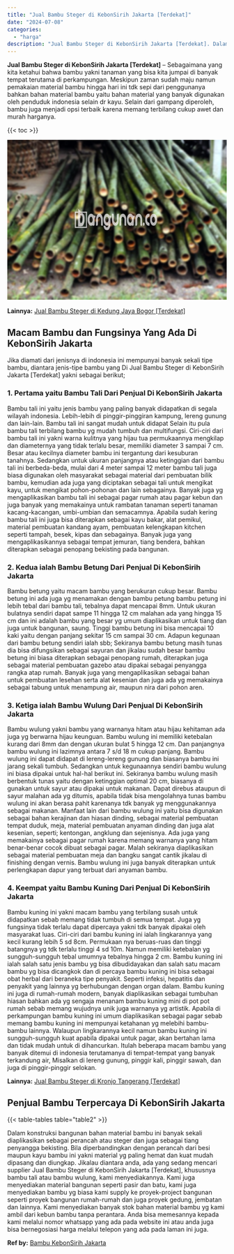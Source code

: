 ```yaml
---
title: "Jual Bambu Steger di KebonSirih Jakarta [Terdekat]"
date: "2024-07-08"
categories: 
  - "harga"
description: "Jual Bambu Steger di KebonSirih Jakarta [Terdekat]. Dalam konstruksi bangunan bahan material bambu ini banyak sekali diaplikasikan sebagai perancah atau steg..."
---
```


**Jual Bambu Steger di KebonSirih Jakarta \[Terdekat\]** – Sebagaimana yang kita ketahui bahwa bambu yakni tanaman yang bisa kita jumpai di banyak tempat terutama di perkampungan. Meskipun zaman sudah maju namun pemakaian material bambu hingga hari ini tdk sepi dari penggunanya bahkan bahan material bambu yaitu bahan material yang banyak digunakan oleh penduduk indonesia selain dr kayu. Selain dari gampang diperoleh, bambu juga menjadi opsi terbaik karena memang terbilang cukup awet dan murah harganya.

{{< toc >}}

![Jual Bambu Steger di KebonSirih Jakarta [Terdekat]](/images/jual-bambu-tali-09.png)

**Lainnya:** [Jual Bambu Steger di Kedung Jaya Bogor \[Terdekat\]](https://bambu.bangunan.co/jual-bambu-steger-di-kedung-jaya-bogor-terdekat/)

## Macam Bambu dan Fungsinya Yang Ada Di KebonSirih Jakarta

Jika diamati dari jenisnya di indonesia ini mempunyai banyak sekali tipe bambu, diantara jenis-tipe bambu yang Di Jual Bambu Steger di KebonSirih Jakarta \[Terdekat\] yakni sebagai berikut;

### 1\. Pertama yaitu Bambu Tali Dari Penjual Di KebonSirih Jakarta

Bambu tali ini yaitu jenis bambu yang paling banyak didapatkan di segala wilayah indonesia. Lebih-lebih di pinggir-pinggiran kampung, lereng gunung dan lain-lain. Bambu tali ini sangat mudah untuk didapat Selain itu pula bambu tali terbilang bambu yg mudah tumbuh dan multifungsi. Ciri-ciri dari bambu tali ini yakni warna kulitnya yang hijau tua permukaannya mengkilap dan diameternya yang tidak terlalu besar, memiliki diameter 3 sampai 7 cm. Besar atau kecilnya diameter bambu ini tergantung dari kesuburan tanahnya. Sedangkan untuk ukuran panjangnya atau ketinggian dari bambu tali ini berbeda-beda, mulai dari 4 meter sampai 12 meter bambu tali juga biasa digunakan oleh masyarakat sebagai material dari pembuatan bilik bambu, kemudian ada juga yang diciptakan sebagai tali untuk mengikat kayu, untuk mengikat pohon-pohonan dan lain sebagainya. Banyak juga yg mengaplikasikan bambu tali ini sebagai pagar rumah atau pagar kebun dan juga banyak yang memakainya untuk rambatan tanaman seperti tanaman kacang-kacangan, umbi-umbian dan semacamnya. Apabila sudah kering bambu tali ini juga bisa diterapkan sebagai kayu bakar, alat pemikul, material pembuatan kandang ayam, pembuatan kelengkapan kitchen seperti tampah, besek, kipas dan sebagainya. Banyak juga yang mengaplikasikannya sebagai tempat jemuran, tiang bendera, bahkan diterapkan sebagai penopang bekisting pada bangunan.

### 2\. Kedua ialah Bambu Betung Dari Penjual Di KebonSirih Jakarta

Bambu betung yaitu macam bambu yang berukuran cukup besar. Bambu betung ini ada juga yg menamakan dengan bambu petung bambu petung ini lebih tebal dari bambu tali, tebalnya dapat mencapai 8mm. Untuk ukuran bulatnya sendiri dapat sampe 11 hingga 12 cm malahan ada yang hingga 15 cm dan ini adalah bambu yang besar yg umum diaplikasikan untuk tiang dan juga untuk bangunan, saung. Tinggi bambu betung ini bisa mencapai 10 kaki yaitu dengan panjang sekitar 15 cm sampai 30 cm. Adapun kegunaan dari bambu betung sendiri ialah sbb; Sekiranya bambu betung masih tunas dia bisa difungsikan sebagai sayuran dan jikalau sudah besar bambu betung ini biasa diterapkan sebagai penopang rumah, diterapkan juga sebagai material pembuatan gazebo atau dipakai sebagai penyangga rangka atap rumah. Banyak juga yang mengaplikasikan sebagai bahan untuk pembuatan lesehan serta alat kesenian dan juga ada yg memakainya sebagai tabung untuk menampung air, maupun nira dari pohon aren.

### 3\. Ketiga ialah Bambu Wulung Dari Penjual Di KebonSirih Jakarta

Bambu wulung yakni bambu yang warnanya hitam atau hijau kehitaman ada juga yg berwarna hijau keunguan. Bambu wulung ini memiliki ketebalan kurang dari 8mm dan dengan ukuran bulat 5 hingga 12 cm. Dan panjangnya bambu wulung ini lazimnya antara 7 s/d 18 m cukup panjang. Bambu wulung ini dapat didapat di lereng-lereng gunung dan biasanya bambu ini jarang sekali tumbuh. Sedangkan untuk kegunaannya sendiri bambu wulung ini biasa dipakai untuk hal-hal berikut ini. Sekiranya bambu wulung masih berbentuk tunas yaitu dengan ketinggian optimal 20 cm, biasanya di gunakan untuk sayur atau dipakai untuk makanan. Dapat direbus ataupun di sayur malahan ada yg ditumis, apabila tidak bisa mengolahnya tunas bambu wulung ini akan berasa pahit karenanya tdk banyak yg menggunakannya sebagai makanan. Manfaat lain dari bambu wulung ini yaitu bisa digunakan sebagai bahan kerajinan dan hiasan dinding, sebagai material pembuatan tempat duduk, meja, material pembuatan anyaman dinding dan juga alat kesenian, seperti; kentongan, angklung dan sejenisnya. Ada juga yang memakainya sebagai pagar rumah karena memang warnanya yang hitam benar-benar cocok dibuat sebagai pagar. Malah sekiranya diaplikasikan sebagai material pembuatan meja dan bangku sangat cantik jikalau di finishing dengan vernis. Bambu wulung ini juga banyak diterapkan untuk perlengkapan dapur yang terbuat dari anyaman bambu.

### 4\. Keempat yaitu Bambu Kuning Dari Penjual Di KebonSirih Jakarta

Bambu kuning ini yakni macam bambu yang terbilang susah untuk didapatkan sebab memang tidak tumbuh di semua tempat. Juga yg fungsinya tidak terlalu dapat dipercaya yakni tdk banyak dipakai oleh masyarakat luas. Ciri-ciri dari bambu kuning ini ialah lingkarannya yang kecil kurang lebih 5 sd 8cm. Permukaan nya beruas-ruas dan tinggi batangnya yg tdk terlalu tinggi 4 sd 10m. Namun memiliki ketebalan yg sungguh-sungguh tebal umumnya tebalnya hingga 2 cm. Bambu kuning ini ialah salah satu jenis bambu yg bisa dibudidayakan dan salah satu macam bambu yg bisa dicangkok dan di percaya bambu kuning ini bisa sebagai obat herbal dari beraneka tipe penyakit. Seperti infeksi, hepatitis dan penyakit yang lainnya yg berhubungan dengan organ dalam. Bambu kuning ini juga di rumah-rumah modern, banyak diaplikasikan sebagai tumbuhan hiasan bahkan ada yg sengaja menanam bambu kuning mini di pot pot rumah sebab memang wujudnya unik juga warnanya yg artistik. Apabila di perkampungan bambu kuning ini umum diaplikasikan sebagai pagar sebab memang bambu kuning ini mempunyai ketahanan yg melebihi bambu-bambu lainnya. Walaupun lingkarannya kecil namun bambu kuning ini sungguh-sungguh kuat apabila dipakai untuk pagar, akan bertahan lama dan tidak mudah untuk di dihancurkan. Itulah beberapa macam bambu yang banyak ditemui di indonesia terutamanya di tempat-tempat yang banyak terkandung air, Misalkan di lereng gunung, pinggir kali, pinggir sawah, dan juga di pinggir-pinggir selokan.

**Lainnya:** [Jual Bambu Steger di Kronjo Tangerang \[Terdekat\]](https://bambu.bangunan.co/jual-bambu-steger-di-kronjo-tangerang-terdekat/)

## Penjual Bambu Terpercaya Di KebonSirih Jakarta

{{< table-tables table="table2" >}}

Dalam konstruksi bangunan bahan material bambu ini banyak sekali diaplikasikan sebagai perancah atau steger dan juga sebagai tiang penyangga bekisting. Bila diperbandingkan dengan perancah dari besi maupun kayu bambu ini yakni material yg paling hemat dan kuat mudah dipasang dan diungkap. Jikalau diantara anda, ada yang sedang mencari supplier Jual Bambu Steger di KebonSirih Jakarta \[Terdekat\], khususnya bambu tali atau bambu wulung, kami menyediakannya. Kami juga menyediakan material bangunan seperti pasir dan batu, kami juga menyediakan bambu yg biasa kami supply ke proyek-project bangunan seperti proyek bangunan rumah-rumah dan juga proyek gedung, jembatan dan lainnya. Kami menyediakan banyak stok bahan material bambu yg kami ambil dari kebun bambu tanpa perantara. Anda bisa memesannya kepada kami melalui nomor whatsapp yang ada pada website ini atau anda juga bisa bernegosiasi harga melalui telepon yang ada pada laman ini juga.

**Ref by:** [Bambu KebonSirih Jakarta](https://id.wikipedia.org/wiki/Bambu)
